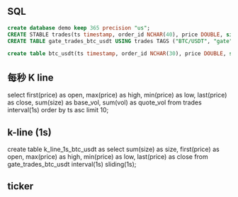 ## SQL

```sql
create database demo keep 365 precision "us";
CREATE STABLE trades(ts timestamp, order_id NCHAR(40), price DOUBLE, size DOUBLE, vol DOUBLE, side TINYINT) TAGS (market NCHAR(16), vendor NCHAR(16));
CREATE TABLE gate_trades_btc_usdt USING trades TAGS ("BTC/USDT", "gate");

create table btc_usdt(ts timestamp, order_id NCHAR(30), price DOUBLE, size DOUBLE, side TINYINT);
```

## 每秒 K line

select first(price) as open, max(price) as high, min(price) as low, last(price) as close, sum(size) as base_vol, sum(vol) as quote_vol
from trades
interval(1s)
order by ts asc
limit 10;

## k-line (1s)

create table k_line_1s_btc_usdt as select sum(size) as size, first(price) as open, max(price) as high, min(price) as low, last(price) as close
from gate_trades_btc_usdt
interval(1s) sliding(1s);

## ticker

